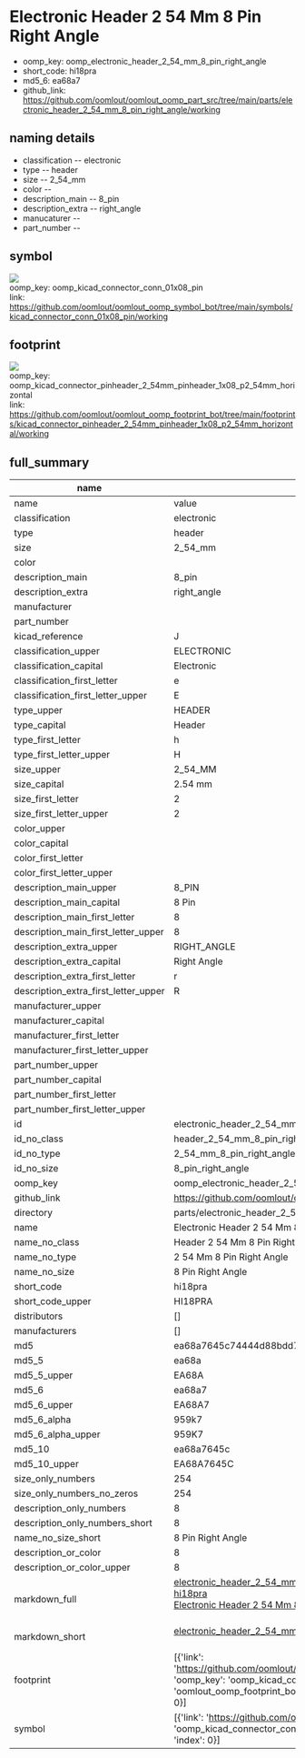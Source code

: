 # Electronic Header 2 54 Mm 8 Pin Right Angle

  
* oomp_key: oomp_electronic_header_2_54_mm_8_pin_right_angle 
* short_code: hi18pra
* md5_6: ea68a7  
* github_link: https://github.com/oomlout/oomlout_oomp_part_src/tree/main/parts/electronic_header_2_54_mm_8_pin_right_angle/working  
## naming details
* classification -- electronic
* type -- header
* size -- 2_54_mm
* color -- 
* description_main -- 8_pin
* description_extra -- right_angle
* manucaturer -- 
* part_number -- 



## symbol

![](symbol/{index}/working/working_600.png)  
oomp_key: oomp_kicad_connector_conn_01x08_pin  
link: https://github.com/oomlout/oomlout_oomp_symbol_bot/tree/main/symbols/kicad_connector_conn_01x08_pin/working  

## footprint

![](footprint/{index}/working/working_600.png)  
oomp_key: oomp_kicad_connector_pinheader_2_54mm_pinheader_1x08_p2_54mm_horizontal  
link: https://github.com/oomlout/oomlout_oomp_footprint_bot/tree/main/footprints/kicad_connector_pinheader_2_54mm_pinheader_1x08_p2_54mm_horizontal/working  

## full_summary
| name | value | 
| --- | --- | 
| name | value | 
| classification | electronic | 
| type | header | 
| size | 2_54_mm | 
| color |  | 
| description_main | 8_pin | 
| description_extra | right_angle | 
| manufacturer |  | 
| part_number |  | 
| kicad_reference | J | 
| classification_upper | ELECTRONIC | 
| classification_capital | Electronic | 
| classification_first_letter | e | 
| classification_first_letter_upper | E | 
| type_upper | HEADER | 
| type_capital | Header | 
| type_first_letter | h | 
| type_first_letter_upper | H | 
| size_upper | 2_54_MM | 
| size_capital | 2.54 mm | 
| size_first_letter | 2 | 
| size_first_letter_upper | 2 | 
| color_upper |  | 
| color_capital |  | 
| color_first_letter |  | 
| color_first_letter_upper |  | 
| description_main_upper | 8_PIN | 
| description_main_capital | 8 Pin | 
| description_main_first_letter | 8 | 
| description_main_first_letter_upper | 8 | 
| description_extra_upper | RIGHT_ANGLE | 
| description_extra_capital | Right Angle | 
| description_extra_first_letter | r | 
| description_extra_first_letter_upper | R | 
| manufacturer_upper |  | 
| manufacturer_capital |  | 
| manufacturer_first_letter |  | 
| manufacturer_first_letter_upper |  | 
| part_number_upper |  | 
| part_number_capital |  | 
| part_number_first_letter |  | 
| part_number_first_letter_upper |  | 
| id | electronic_header_2_54_mm_8_pin_right_angle | 
| id_no_class | header_2_54_mm_8_pin_right_angle | 
| id_no_type | 2_54_mm_8_pin_right_angle | 
| id_no_size | 8_pin_right_angle | 
| oomp_key | oomp_electronic_header_2_54_mm_8_pin_right_angle | 
| github_link | https://github.com/oomlout/oomlout_oomp_part_src/tree/main/parts/electronic_header_2_54_mm_8_pin_right_angle/working | 
| directory | parts/electronic_header_2_54_mm_8_pin_right_angle | 
| name | Electronic Header 2 54 Mm 8 Pin Right Angle | 
| name_no_class | Header 2 54 Mm 8 Pin Right Angle | 
| name_no_type | 2 54 Mm 8 Pin Right Angle | 
| name_no_size | 8 Pin Right Angle | 
| short_code | hi18pra | 
| short_code_upper | HI18PRA | 
| distributors | [] | 
| manufacturers | [] | 
| md5 | ea68a7645c74444d88bdd78290026baf | 
| md5_5 | ea68a | 
| md5_5_upper | EA68A | 
| md5_6 | ea68a7 | 
| md5_6_upper | EA68A7 | 
| md5_6_alpha | 959k7 | 
| md5_6_alpha_upper | 959K7 | 
| md5_10 | ea68a7645c | 
| md5_10_upper | EA68A7645C | 
| size_only_numbers | 254 | 
| size_only_numbers_no_zeros | 254 | 
| description_only_numbers | 8 | 
| description_only_numbers_short | 8 | 
| name_no_size_short | 8 Pin Right Angle | 
| description_or_color | 8 | 
| description_or_color_upper | 8 | 
| markdown_full | [electronic_header_2_54_mm_8_pin_right_angle](https://github.com/oomlout/oomlout_oomp_part_src/tree/main/parts/electronic_header_2_54_mm_8_pin_right_angle/working)<br>[hi18pra](https://github.com/oomlout/oomlout_oomp_part_src/tree/main/parts/electronic_header_2_54_mm_8_pin_right_angle/working)<br>[Electronic Header 2 54 Mm 8 Pin Right Angle](https://github.com/oomlout/oomlout_oomp_part_src/tree/main/parts/electronic_header_2_54_mm_8_pin_right_angle/working)<br><br> | 
| markdown_short | [electronic_header_2_54_mm_8_pin_right_angle](https://github.com/oomlout/oomlout_oomp_part_src/tree/main/parts/electronic_header_2_54_mm_8_pin_right_angle/working)<br><br> | 
| footprint | [{'link': 'https://github.com/oomlout/oomlout_oomp_footprint_bot/tree/main/foootprntss/kicad_connector_pinheader_2_54mm_pinheader_1x08_p2_54mm_horizontal', 'oomp_key': 'oomp_kicad_connector_pinheader_2_54mm_pinheader_1x08_p2_54mm_horizontal', 'directory': 'oomlout_oomp_footprint_bot/footprints/kicad_connector_pinheader_2_54mm_pinheader_1x08_p2_54mm_horizontal//working/working.kicad_mod', 'index': 0}] | 
| symbol | [{'link': 'https://github.com/oomlout/oomlout_oomp_symbol_bot/tree/main/symbols/kicad_connector_conn_01x08_pin', 'oomp_key': 'oomp_kicad_connector_conn_01x08_pin', 'directory': 'oomlout_oomp_symbol_bot/symbols/kicad_connector_conn_01x08_pin//working/working.kicad_sym', 'index': 0}] | 
